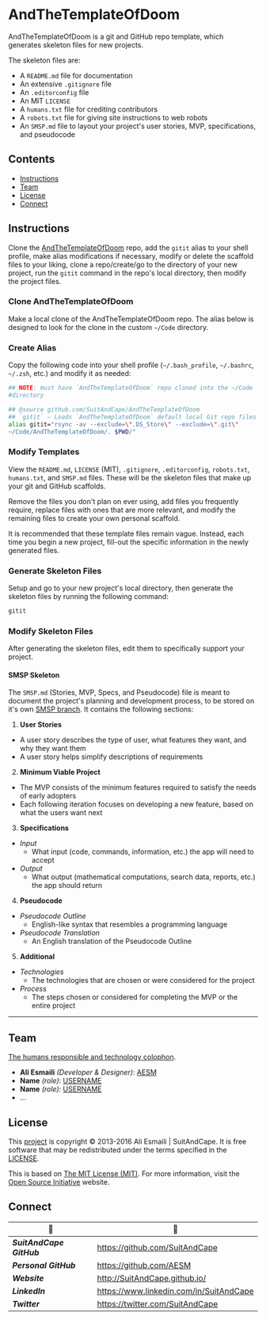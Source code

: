 <!-- README.md -->

AndTheTemplateOfDoom
================================================================================

AndTheTemplateOfDoom is a git and GitHub repo template, which generates skeleton files for new projects.

The skeleton files are:

- A `README.md` file for documentation
- An extensive `.gitignore` file
- An `.editorconfig` file
- An MIT `LICENSE`
- A `humans.txt` file for crediting contributors
- A `robots.txt` file for giving site instructions to web robots
- An `SMSP.md` file to layout your project's user stories, MVP, specifications, and pseudocode

## Contents

- [Instructions](#instructions)
- [Team](#team)
- [License](#license)
- [Connect](#connect)

## Instructions

Clone the [AndTheTemplateOfDoom](https://github.com/SuitAndCape/AndTheTemplateOfDoom) repo, add the `gitit` alias to your shell profile, make alias modifications if necessary, modify or delete the scaffold files to your liking, clone a repo/create/go to the directory of your new project, run the `gitit` command in the repo's local directory, then modify the project files.

### Clone AndTheTemplateOfDoom
Make a local clone of the AndTheTemplateOfDoom repo.  The alias below is designed to look for the clone in the custom `~/Code` directory.

### Create Alias
Copy the following code into your shell profile (`~/.bash_profile`, `~/.bashrc`, `~/.zsh`, etc.) and modify it as needed:

``` sh
## NOTE: must have `AndTheTemplateOfDoom` repo cloned into the ~/Code
#directory

## @source github.com/SuitAndCape/AndTheTemplateOfDoom
## `gitit` – Loads `AndTheTemplateOfDoom` default local Git repo files
alias gitit="rsync -av --exclude=\".DS_Store\" --exclude=\".git\"
~/Code/AndTheTemplateOfDoom/. $PWD/"
```

### Modify Templates
View the `README.md`, `LICENSE` (MIT), `.gitignore`, `.editorconfig`, `robots.txt`, `humans.txt`, and `SMSP.md` files.  These will be the skeleton files that make up your git and GitHub scaffolds.

Remove the files you don't plan on ever using, add files you frequently require, replace files with ones that are more relevant, and modify the remaining files to create your own personal scaffold.

It is recommended that these template files remain vague.  Instead, each time you begin a new project, fill-out the specific information in the newly generated files.

### Generate Skeleton Files
Setup and go to your new project's local directory, then generate the skeleton files by running the following command:

``` sh
gitit
```

### Modify Skeleton Files
After generating the skeleton files, edit them to specifically support your project.

#### SMSP Skeleton
The `SMSP.md` (Stories, MVP, Specs, and Pseudocode) file is meant to document the project's planning and development process, to be stored on it's own [SMSP branch](https://github.com/USERNAME/REPONAME/blob/SMSP/SMSP.md).  It contains the following sections:

1. **User Stories**
  - A user story describes the type of user, what features they want, and why they want them
  - A user story helps simplify descriptions of requirements
2. **Minimum Viable Project**
  - The MVP consists of the minimum features required to satisfy the needs of early adopters
  - Each following iteration focuses on developing a new feature, based on what the users want next
3. **Specifications**
  - _Input_
    + What input (code, commands, information, etc.) the app will need to accept
  - _Output_
    + What output (mathematical computations, search data, reports, etc.) the app should return
4. **Pseudocode**
  - _Pseudocode Outline_
    + English-like syntax that resembles a programming language
  - _Pseudocode Translation_
    + An English translation of the Pseudocode Outline
5. **Additional**
  - _Technologies_
    + The technologies that are chosen or were considered for the project
  - _Process_
    + The steps chosen or considered for completing the MVP or the entire project

--------------------------------------------------------------------------------

## Team

[The humans responsible and technology colophon](https://github.com/USERNAME/REPONAME/blob/master/humans.txt).

- **Ali Esmaili** _(Developer & Designer)_: [AESM](https://github.com/AESM)
- **Name** _(role)_: [USERNAME](https://github.com/USERNAME)
- **Name** _(role)_: [USERNAME](https://github.com/USERNAME)
- ...

## License

This [project](#title) is copyright © 2013-2016 Ali Esmaili | SuitAndCape.  It is free software that may be redistributed under the terms specified in the [LICENSE](https://github.com/USERNAME/REPONAME/blob/master/LICENSE).

This is based on [The MIT License (MIT)](http://opensource.org/licenses/MIT).  For more information, visit the [Open Source Initiative](http://opensource.org/) website.

## Connect

|               :tophat:               |               :rocket:               |
| ------------------------------------ | ------------------------------------ |
**_SuitAndCape GitHub_** | https://github.com/SuitAndCape
**_Personal GitHub_**    | https://github.com/AESM
**_Website_**            | http://SuitAndCape.github.io/
**_LinkedIn_**           | https://www.linkedin.com/in/SuitAndCape
**_Twitter_**            | https://twitter.com/SuitAndCape
